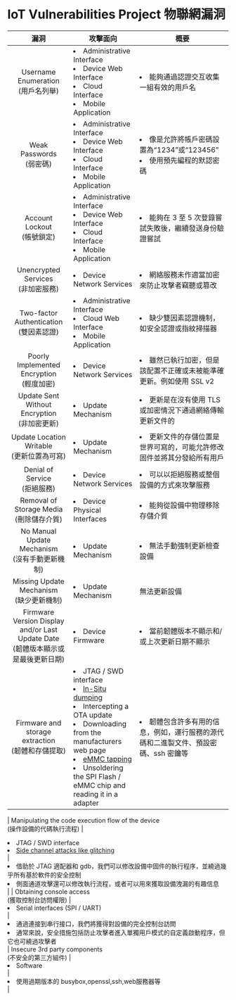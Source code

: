 # IoT Vulnerabilities Project 物聯網漏洞
|  漏洞  | 攻擊面向 | 概要 |
| :----: | ------- | ---- |
| Username Enumeration<br/>(用戶名列舉) | <li>Administrative Interface</li><li>Device Web Interface</li><li> Cloud Interface</li><li>Mobile Application</li> | <li>能夠通過認證交互收集一組有效的用戶名</li> |
| Weak Passwords<br/>(弱密碼) | <li>Administrative Interface</li><li>Device Web Interface</li><li>Cloud Interface</li><li>Mobile Application</li> | <li>像是允許將帳戶密碼設置為“1234”或“123456”</li><li>使用預先編程的默認密碼</li> |
| Account Lockout<br/>(帳號鎖定) | <li>Administrative Interface</li><li>Device Web Interface</li><li>Cloud Interface</li><li>Mobile Application</li> | <li>能夠在 3 至 5 次登錄嘗試失敗後，繼續發送身份驗證嘗試</li> |
| Unencrypted Services<br/>(非加密服務) | <li>Device Network Services</li> | <li>網絡服務未作適當加密來防止攻擊者竊聽或篡改</li> |
| Two-factor Authentication<br/>(雙因素認證) | <li>Administrative Interface</li><li>Cloud Web Interface</li><li>Mobile Application</li> | <li>缺少雙因素認證機制，如安全認證或指紋掃描器</li> |
| Poorly Implemented Encryption<br/>(輕度加密) | <li>Device Network Services</li> | <li>雖然已執行加密，但是該配置不正確或未被能準確更新。例如使用 SSL v2</li> |
| Update Sent Without Encryption<br/>(非加密更新) | <li>Update Mechanism</li> | <li>更新是在沒有使用 TLS 或加密情況下通過網絡傳輸更新文件的</li> |
| Update Location Writable<br/>(更新位置為可寫) | <li>Update Mechanism</li> | <li>更新文件的存儲位置是世界可寫的，可能允許修改固件並將其分發給所有用戶</li> |
| Denial of Service<br/>(拒絕服務) | <li>Device Network Services</li> | <li>可以以拒絕服務或整個設備的方式來攻擊服務</li> |
| Removal of Storage Media<br/>(刪除儲存介質) | <li>Device Physical Interfaces</li> | <li>能夠從設備中物理移除存儲介質</li> |
| No Manual Update Mechanism<br/>(沒有手動更新機制) | <li>Update Mechanism</li></li> | <li>無法手動強制更新檢查設備</li> |
| Missing Update Mechanism<br/>(缺少更新機制) | <li>Update Mechanism</li> | 無法更新設備 |
| Firmware Version Display and/or Last Update Date<br/>(韌體版本顯示或是最後更新日期) | <li>Device Firmware</li> | <li>當前韌體版本不顯示和/或上次更新日期不顯示</li> |
| Firmware and storage extraction<br/>(韌體和存儲提取) | <li>JTAG / SWD interface</li><li>[In-Situ dumping](https://www.flashrom.org/Flashrom)</li><li>Intercepting a OTA update</li><li>Downloading from the manufacturers web page</li><li>[eMMC tapping](https://www.exploitee.rs/index.php/Exploitee.rs_Low_Voltage_e-MMC_Adapter)</li><li>Unsoldering the SPI Flash / eMMC chip and reading it in a adapter</li> | <li>韌體包含許多有用的信息，例如，運行服務的源代碼和二進製文件、預設密碼、ssh 密鑰等</li> |

| Manipulating the code execution flow of the device<br/>(操作設備的代碼執行流程) | <li>JTAG / SWD interface</li><li>[Side channel attacks like glitching](https://wiki.newae.com/Main_Page)</li> | <li>借助於 JTAG 適配器和 gdb，我們可以修改設備中固件的執行程序，並繞過幾乎所有基於軟件的安全控制</li><li>側面通道攻擊還可以修改執行流程，或者可以用來獲取設備洩漏的有趣信息</li> |
| Obtaining console access<br/>(獲取控制台訪問權限) | <li>Serial interfaces (SPI / UART)</li> | <li>通過連接到串行接口，我們將獲得對設備的完全控制台訪問</li><li>通常來說，安全措施包括防止攻擊者進入單獨用戶模式的自定義啟動程序，但它也可繞過攻擊者</li>
| Insecure 3rd party components<br/>(不安全的第三方組件) | <li>Software</li> | <li>使用過期版本的 busybox,openssl,ssh,web服務器等</li> |







